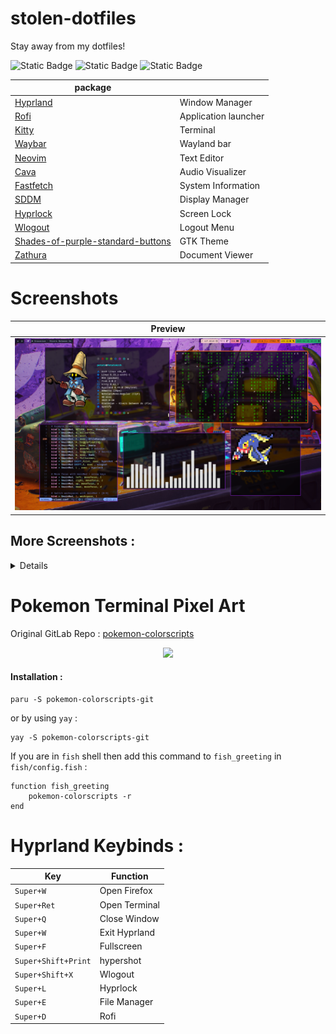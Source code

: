 # stolen-dotfiles
Stay away from my dotfiles!

![Static Badge](https://img.shields.io/badge/skill-issue-orange)
![Static Badge](https://img.shields.io/badge/MIT-license-orange)
![Static Badge](https://img.shields.io/badge/Arch-Linux-blue)


|package        |     |
| ------------- |-----|
|[Hyprland](https://github.com/hyprwm/Hyprland)|Window Manager|
|[Rofi](https://github.com/hyprwm/Hyprland)|Application launcher|
|[Kitty](https://github.com/kovidgoyal/kitty)|Terminal|
|[Waybar](https://github.com/Alexays/Waybar)|Wayland bar|
|[Neovim](https://github.com/neovim/neovim) |Text Editor|
|[Cava](https://github.com/karlstav/cava)   |Audio Visualizer|
|[Fastfetch](https://github.com/fastfetch-cli/fastfetch) |System Information|
|[SDDM](https://github.com/sddm/sddm) |Display Manager|
|[Hyprlock](https://github.com/hyprwm/hyprlock)|Screen Lock|
|[Wlogout](https://github.com/ArtsyMacaw/wlogout)|Logout Menu|
|[Shades-of-purple-standard-buttons](https://www.gnome-look.org/p/2074105)|GTK Theme|
|[Zathura](https://github.com/pwmt/zathura)|Document Viewer|

# Screenshots
|Preview                                              |
|-----------------------------------------------------|
|![screenshot](screenshots/workspace_screenshot_1.png)|
## More Screenshots :
<details>
  <img src="screenshots/hyprlock_screenshot.png"></img>
  <img src="screenshots/workspace_screenshot_2.png"></img>
  <img src="screenshots/workspace_screenshot_3.png"></img>
  <img src="screenshots/wlogout_screenshot.png"></img>
</details>

# Pokemon Terminal Pixel Art
Original GitLab Repo : [pokemon-colorscripts](https://gitlab.com/phoneybadger/pokemon-colorscripts)

<p align="center">
  <img src="https://i.pinimg.com/originals/4e/fe/e1/4efee18cb06f3d2f8456a40d1e0460e7.gif" alr="Pokemon-gif" height="200"></img>
</p>

#### Installation :

```fish
paru -S pokemon-colorscripts-git
```

or by using `yay` : 

```fish
yay -S pokemon-colorscripts-git
```
If you are in `fish` shell then add this command to `fish_greeting` in `fish/config.fish` :

```fish
function fish_greeting
    pokemon-colorscripts -r
end
```
# Hyprland Keybinds : 

|Key|Function|
|--|---------|
|`Super+W`|Open Firefox|
|`Super+Ret`|Open Terminal|
|`Super+Q`|Close Window|
|`Super+W`|Exit Hyprland|
|`Super+F`|Fullscreen|
|`Super+Shift+Print`|hypershot|
|`Super+Shift+X`|Wlogout|
|`Super+L`|Hyprlock|
|`Super+E`|File Manager|
|`Super+D`|Rofi|

